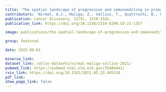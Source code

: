 ```yaml
---
title: 'The spatial landscape of progression and immunoediting in primary melanoma at single cell resolution.'
contributors: 'Nirmal, A.J., Maliga, Z., Vallius, T., Quattrochi, B., Chen, A.C., Jacobson, C.A., Pelletier, R.J., ... Lian, C.G., Murphy, G.F., Santagata, S., Sorger, P.K. (2022)'
publication: Cancer Discovery, 12(6), 1518–1541.
publication_link: https://doi.org/10.1158/2159-8290.CD-21-1357

image: publications/the-spatial-landscape-of-progression-and-immunoediting-in-primary-melanoma-at-single-cell-resolution.png

group: featured

date: 2022-06-01

minerva_link:
dataset_link: /atlas-datasets/nirmal-maliga-vallius-2021/
pubmed_link: https://pubmed.ncbi.nlm.nih.gov/35404441/
rxiv_link: https://doi.org/10.1101/2021.05.23.445310
pdf_link:
show_page_link: false
---
```

